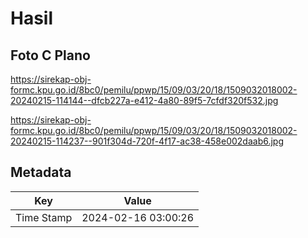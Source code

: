 # Hasil

## Foto C Plano

https://sirekap-obj-formc.kpu.go.id/8bc0/pemilu/ppwp/15/09/03/20/18/1509032018002-20240215-114144--dfcb227a-e412-4a80-89f5-7cfdf320f532.jpg

https://sirekap-obj-formc.kpu.go.id/8bc0/pemilu/ppwp/15/09/03/20/18/1509032018002-20240215-114237--901f304d-720f-4f17-ac38-458e002daab6.jpg


## Metadata

| Key        | Value               |
| ---------- | ------------------- |
| Time Stamp | 2024-02-16 03:00:26 |



